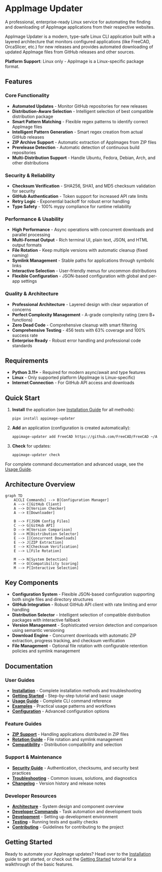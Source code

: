 # AppImage Updater

A professional, enterprise-ready Linux service for automating the finding and downloading of AppImage applications from their respective websites.

AppImage Updater is a modern, type-safe Linux CLI application built with a layered architecture that monitors configured applications (like FreeCAD, OrcaSlicer, etc.) for new releases and provides automated downloading of updated AppImage files from GitHub releases and other sources.

**Platform Support**: Linux only - AppImage is a Linux-specific package format.

## Features

### Core Functionality

- **Automated Updates** - Monitor GitHub repositories for new releases
- **Distribution-Aware Selection** - Intelligent selection of best compatible distribution package
- **Smart Pattern Matching** - Flexible regex patterns to identify correct AppImage files
- **Intelligent Pattern Generation** - Smart regex creation from actual GitHub releases
- **ZIP Archive Support** - Automatic extraction of AppImages from ZIP files
- **Prerelease Detection** - Automatic detection of continuous build repositories
- **Multi-Distribution Support** - Handle Ubuntu, Fedora, Debian, Arch, and other distributions

### Security & Reliability

- **Checksum Verification** - SHA256, SHA1, and MD5 checksum validation for security
- **GitHub Authentication** - Token support for increased API rate limits
- **Retry Logic** - Exponential backoff for robust error handling
- **Type Safety** - 100% mypy compliance for runtime reliability

### Performance & Usability

- **High Performance** - Async operations with concurrent downloads and parallel processing
- **Multi-Format Output** - Rich terminal UI, plain text, JSON, and HTML output formats
- **File Rotation** - Keep multiple versions with automatic cleanup (fixed naming)
- **Symlink Management** - Stable paths for applications through symbolic links
- **Interactive Selection** - User-friendly menus for uncommon distributions
- **Flexible Configuration** - JSON-based configuration with global and per-app settings

### Quality & Architecture

- **Professional Architecture** - Layered design with clear separation of concerns
- **Perfect Complexity Management** - A-grade complexity rating (zero B+ functions)
- **Zero Dead Code** - Comprehensive cleanup with smart filtering
- **Comprehensive Testing** - 456 tests with 63% coverage and 100% success rate
- **Enterprise Ready** - Robust error handling and professional code standards

## Requirements

- **Python 3.11+** - Required for modern async/await and type features
- **Linux** - Only supported platform (AppImage is Linux-specific)
- **Internet Connection** - For GitHub API access and downloads

## Quick Start

1. **Install** the application (see [Installation Guide](installation.md) for all methods):

   ```bash
   pipx install appimage-updater
   ```

1. **Add** an application (configuration is created automatically):

   ```bash
   appimage-updater add FreeCAD https://github.com/FreeCAD/FreeCAD ~/Applications/FreeCAD
   ```

1. **Check** for updates:

   ```bash
   appimage-updater check
   ```

For complete command documentation and advanced usage, see the [Usage Guide](usage.md).

## Architecture Overview

```mermaid
graph TD
    A[CLI Commands] --> B[Configuration Manager]
    A --> C[GitHub Client]
    A --> D[Version Checker]
    A --> E[Downloader]
    
    B --> F[JSON Config Files]
    C --> G[GitHub API]
    D --> H[Version Comparison]
    D --> M[Distribution Selector]
    E --> I[Concurrent Downloads]
    E --> J[ZIP Extraction]
    E --> K[Checksum Verification]
    E --> L[File Rotation]
    
    M --> N[System Detection]
    M --> O[Compatibility Scoring]
    M --> P[Interactive Selection]
```

## Key Components

- **Configuration System** - Flexible JSON-based configuration supporting both single files and directory structures
- **GitHub Integration** - Robust GitHub API client with rate limiting and error handling
- **Distribution Selector** - Intelligent selection of compatible distribution packages with interactive fallback
- **Version Management** - Sophisticated version detection and comparison using semantic versioning
- **Download Engine** - Concurrent downloads with automatic ZIP extraction, progress tracking, and checksum verification
- **File Management** - Optional file rotation with configurable retention policies and symlink management

## Documentation

### User Guides

- **[Installation](installation.md)** - Complete installation methods and troubleshooting
- **[Getting Started](getting-started.md)** - Step-by-step tutorial and basic usage
- **[Usage Guide](usage.md)** - Complete CLI command reference
- **[Examples](examples.md)** - Practical usage patterns and workflows
- **[Configuration](configuration.md)** - Advanced configuration options

### Feature Guides

- **[ZIP Support](zip-support.md)** - Handling applications distributed in ZIP files
- **[Rotation Guide](rotation.md)** - File rotation and symlink management
- **[Compatibility](compatibility.md)** - Distribution compatibility and selection

### Support & Maintenance

- **[Security Guide](security.md)** - Authentication, checksums, and security best practices
- **[Troubleshooting](troubleshooting.md)** - Common issues, solutions, and diagnostics
- **[Changelog](changelog.md)** - Version history and release notes

### Developer Resources

- **[Architecture](architecture.md)** - System design and component overview
- **[Developer Commands](commands.md)** - Task automation and development tools
- **[Development](development.md)** - Setting up development environment
- **[Testing](testing.md)** - Running tests and quality checks
- **[Contributing](contributing.md)** - Guidelines for contributing to the project

## Getting Started

Ready to automate your AppImage updates? Head over to the [Installation](installation.md) guide to get started, or check out the [Getting Started](getting-started.md) tutorial for a walkthrough of the basic features.
